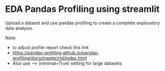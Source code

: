 # EDA Pandas Profiling using streamlit

Upload a dataset and use pandas profiling to create a complete exploratory data analysis.

Note:  
  - to adjust profile report check this link
  - https://pandas-profiling.github.io/pandas-profiling/docs/master/rtd/index.html
  - Also use --> (minimal=True) setting for large datasets
